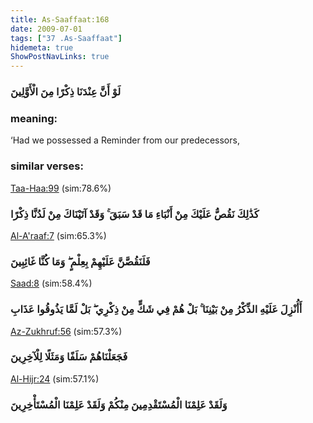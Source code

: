 ```yaml
---
title: As-Saaffaat:168
date: 2009-07-01
tags: ["37 .As-Saaffaat"]
hidemeta: true 
ShowPostNavLinks: true 
---
```

### لَوْ أَنَّ عِنْدَنَا ذِكْرًا مِنَ الْأَوَّلِينَ
### meaning: 
‘Had we possessed a Reminder from our predecessors,
### similar verses: 

[Taa-Haa:99](/20/99) (sim:78.6%)

### كَذَٰلِكَ نَقُصُّ عَلَيْكَ مِنْ أَنْبَاءِ مَا قَدْ سَبَقَ ۚ وَقَدْ آتَيْنَاكَ مِنْ لَدُنَّا ذِكْرًا

[Al-A'raaf:7](/7/7) (sim:65.3%)

### فَلَنَقُصَّنَّ عَلَيْهِمْ بِعِلْمٍ ۖ وَمَا كُنَّا غَائِبِينَ

[Saad:8](/38/8) (sim:58.4%)

### أَأُنْزِلَ عَلَيْهِ الذِّكْرُ مِنْ بَيْنِنَا ۚ بَلْ هُمْ فِي شَكٍّ مِنْ ذِكْرِي ۖ بَلْ لَمَّا يَذُوقُوا عَذَابِ

[Az-Zukhruf:56](/43/56) (sim:57.3%)

### فَجَعَلْنَاهُمْ سَلَفًا وَمَثَلًا لِلْآخِرِينَ

[Al-Hijr:24](/15/24) (sim:57.1%)

### وَلَقَدْ عَلِمْنَا الْمُسْتَقْدِمِينَ مِنْكُمْ وَلَقَدْ عَلِمْنَا الْمُسْتَأْخِرِينَ
